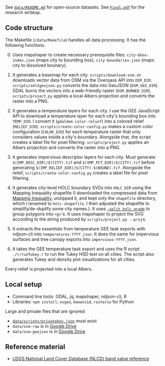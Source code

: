 See [`data/README.md`](./data/README.md) for open-source datasets. See [`Final.pdf`](./Final.pdf) for the research writeup.

## Code structure

The Makefile (`/data/Makefile`) handles all data processing. It has the following functions.

0. Uses mapshaper to create necessary prerequisite files: `city-bbox-index.json` (maps city to bounding box), `city-boundaries.json` (maps city to dissolved bounary).

1. It generates a basemap for each city. `scripts/download-osm.sh` downloads vector data from OSM via the Overpass API into `OSM_DIR`. `scripts/xml2geojson.py` converts the data into GeoJSON (`OSM_GEO_DIR`). GDAL burns the vectors into a web-friendly raster (`OSM_BURNED_DIR`). `scripts/project.py` applies a local Albers projection and converts the raster into a PNG.

2. It generates a temperature layers for each city. I use the GEE JavaScript API to download a temperature layer for each city's bounding box into `TEMP_DIR`. I convert it (`gdaldem color-relief`) into a colored relief (`RELIEF_DIR`). `scripts/create-color-config.py` makes a custom color configuration (`COLOR_DIR`) for each temperature raster that only considers values inside a city's boundary. Alongside that, the script creates a label file for pixel filtering. `scripts/project.py` applies an Albers projection and converts the raster into a PNG.

3. It generates impervious descriptor layers for each city. Must generate `$(IMP_DESC_DIR)/$(CITY).tif` and `$(IMP_PCT_DIR)/$(CITY).tif` before generating `$(IMP_RELIEF_DIR)/$(CITY)-$(BOUND).tif`. Alongside the relief, `scripts/create-color-config.py` creates a label file for pixel filtering.

4. It generates city-level HOLC boundary SVGs into `HOLC_DIR` using the Mapping Inequality shapefile (I downloaded the compressed data from [Mapping Inequality](https://dsl.richmond.edu/panorama/redlining/#loc=11/40.809/-74.187&˜city=manhattan-ny&area=D3&text=intro), unzipped it, and kept only the `shapefile` directory, which I renamed to `holc-shapefile`. I then adjusted the shapefile to simplify/de-duplify some city names.). It uses [`-split holc_grade`](https://github.com/mbloch/mapshaper/wiki/Command-Reference#-split) to group polygons into `<g>`'s. It uses mapshaper to project the SVG according to the string produced by `scripts/project.py --proj4`.

5. It extracts the essentials from temperature GEE task exports with ndjson-cli into `temperatures-YYYY.json`. It does the same for impervious surfaces and tree canopy exports into `impervious-YYYY.json`.

6. It takes the GEE temperature task export and uses the R script `./r/runTukey.r` to run the Tukey HSD test on all cities. The script also generates Tukey and density plot visualizations for all cities.

Every relief is projected into a local Albers.

## Local setup

* Command line tools: GDAL, jq, mapshaper, ndjson-cli, R
* Libraries: `npm install`; `osgeo`, `kmeans1d`, `rasterio` for Python

Large and private files that are ignored:
* [`data/scripts/privatekey.json`](https://developers.google.com/earth-engine/guides/service_account) must exist
* `data/osm-raw` is in [Google Drive](https://drive.google.com/drive/u/0/folders/1N8PlmcjQnJE_F49jrO2y5-M_kg-yGGuo)
* `data/osm-geojson` is in [Google Drive](https://drive.google.com/drive/u/0/folders/1N8PlmcjQnJE_F49jrO2y5-M_kg-yGGuo)

## Reference material

* [USGS National Land Cover Database (NLCD) band value reference](https://developers.google.com/earth-engine/datasets/catalog/USGS_NLCD_RELEASES_2016_REL#bands)
